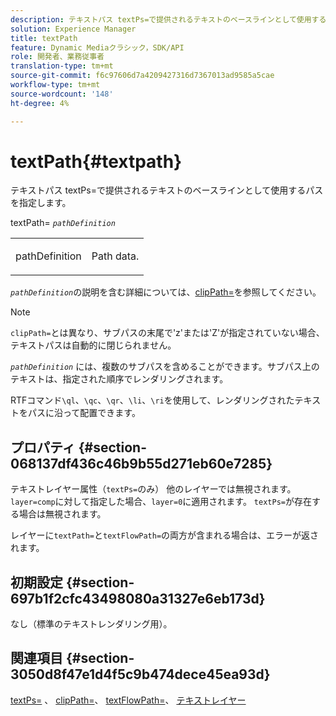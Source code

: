 ```yaml
---
description: テキストパス textPs=で提供されるテキストのベースラインとして使用するパスを指定します。
solution: Experience Manager
title: textPath
feature: Dynamic Mediaクラシック，SDK/API
role: 開発者、業務従事者
translation-type: tm+mt
source-git-commit: f6c97606d7a4209427316d7367013ad9585a5cae
workflow-type: tm+mt
source-wordcount: '148'
ht-degree: 4%

---
```



# textPath{#textpath}

テキストパス textPs=で提供されるテキストのベースラインとして使用するパスを指定します。

textPath= *`pathDefinition`*

<table id="simpletable_74F549E8625B483A9B334B24A7EB6D22"> 
 <tr class="strow"> 
  <td class="stentry"> <p><span class="varname"> pathDefinition</span> </p> </td> 
  <td class="stentry"> <p>Path data. </p></td> 
 </tr> 
</table>

*`pathDefinition`*&#x200B;の説明を含む詳細については、[clipPath=](../../../../../is-api/http-ref/image-serving-api-ref/c-http-protocol-reference/c-command-reference/r-clippath.md#reference-8139b1b52dc54749b51b109521ddf83d)を参照してください。

>[!NOTE]
>
>`clipPath=`とは異なり、サブパスの末尾で&#39;z&#39;または&#39;Z&#39;が指定されていない場合、テキストパスは自動的に閉じられません。

*`pathDefinition`* には、複数のサブパスを含めることができます。サブパス上のテキストは、指定された順序でレンダリングされます。

RTFコマンド`\ql`、`\qc`、`\qr`、`\li`、`\ri`を使用して、レンダリングされたテキストをパスに沿って配置できます。

## プロパティ {#section-068137df436c46b9b55d271eb60e7285}

テキストレイヤー属性（`textPs=`のみ） 他のレイヤーでは無視されます。 `layer=comp`に対して指定した場合、`layer=0`に適用されます。 `textPs=`が存在する場合は無視されます。

レイヤーに`textPath=`と`textFlowPath=`の両方が含まれる場合は、エラーが返されます。

## 初期設定 {#section-697b1f2cfc43498080a31327e6eb173d}

なし（標準のテキストレンダリング用）。

## 関連項目 {#section-3050d8f47e1d4f5c9b474dece45ea93d}

[textPs=](../../../../../is-api/http-ref/image-serving-api-ref/c-http-protocol-reference/c-command-reference/r-textps.md#reference-4209a2a6169f44278da2647cfb0cd767) 、 [clipPath=](../../../../../is-api/http-ref/image-serving-api-ref/c-http-protocol-reference/c-command-reference/r-clippath.md#reference-8139b1b52dc54749b51b109521ddf83d)、 [textFlowPath=](../../../../../is-api/http-ref/image-serving-api-ref/c-http-protocol-reference/c-command-reference/r-textflowpath.md#reference-0b8d9493d71342f0b6a64a6d221584ef)、 [テキストレイヤー](../../../../../is-api/http-ref/image-serving-api-ref/c-http-protocol-reference/c-text-formatting/r-text-layers.md#reference-47e78cfb18134db5ab09e17af14a6a8f)
